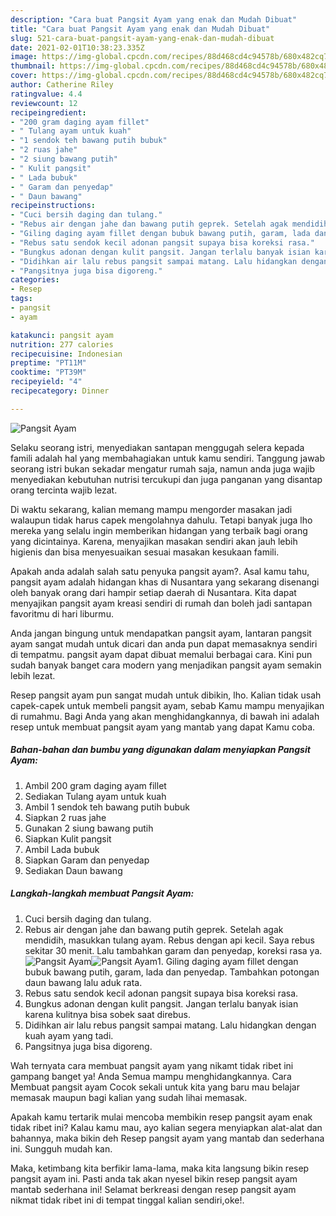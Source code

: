 ```yaml
---
description: "Cara buat Pangsit Ayam yang enak dan Mudah Dibuat"
title: "Cara buat Pangsit Ayam yang enak dan Mudah Dibuat"
slug: 521-cara-buat-pangsit-ayam-yang-enak-dan-mudah-dibuat
date: 2021-02-01T10:38:23.335Z
image: https://img-global.cpcdn.com/recipes/88d468cd4c94578b/680x482cq70/pangsit-ayam-foto-resep-utama.jpg
thumbnail: https://img-global.cpcdn.com/recipes/88d468cd4c94578b/680x482cq70/pangsit-ayam-foto-resep-utama.jpg
cover: https://img-global.cpcdn.com/recipes/88d468cd4c94578b/680x482cq70/pangsit-ayam-foto-resep-utama.jpg
author: Catherine Riley
ratingvalue: 4.4
reviewcount: 12
recipeingredient:
- "200 gram daging ayam fillet"
- " Tulang ayam untuk kuah"
- "1 sendok teh bawang putih bubuk"
- "2 ruas jahe"
- "2 siung bawang putih"
- " Kulit pangsit"
- " Lada bubuk"
- " Garam dan penyedap"
- " Daun bawang"
recipeinstructions:
- "Cuci bersih daging dan tulang."
- "Rebus air dengan jahe dan bawang putih geprek. Setelah agak mendidih, masukkan tulang ayam. Rebus dengan api kecil. Saya rebus sekitar 30 menit. Lalu tambahkan garam dan penyedap, koreksi rasa ya."
- "Giling daging ayam fillet dengan bubuk bawang putih, garam, lada dan penyedap. Tambahkan potongan daun bawang lalu aduk rata."
- "Rebus satu sendok kecil adonan pangsit supaya bisa koreksi rasa."
- "Bungkus adonan dengan kulit pangsit. Jangan terlalu banyak isian karena kulitnya bisa sobek saat direbus."
- "Didihkan air lalu rebus pangsit sampai matang. Lalu hidangkan dengan kuah ayam yang tadi."
- "Pangsitnya juga bisa digoreng."
categories:
- Resep
tags:
- pangsit
- ayam

katakunci: pangsit ayam 
nutrition: 277 calories
recipecuisine: Indonesian
preptime: "PT11M"
cooktime: "PT39M"
recipeyield: "4"
recipecategory: Dinner

---
```



![Pangsit Ayam](https://img-global.cpcdn.com/recipes/88d468cd4c94578b/680x482cq70/pangsit-ayam-foto-resep-utama.jpg)

Selaku seorang istri, menyediakan santapan menggugah selera kepada famili adalah hal yang membahagiakan untuk kamu sendiri. Tanggung jawab seorang istri bukan sekadar mengatur rumah saja, namun anda juga wajib menyediakan kebutuhan nutrisi tercukupi dan juga panganan yang disantap orang tercinta wajib lezat.

Di waktu  sekarang, kalian memang mampu mengorder masakan jadi walaupun tidak harus capek mengolahnya dahulu. Tetapi banyak juga lho mereka yang selalu ingin memberikan hidangan yang terbaik bagi orang yang dicintainya. Karena, menyajikan masakan sendiri akan jauh lebih higienis dan bisa menyesuaikan sesuai masakan kesukaan famili. 



Apakah anda adalah salah satu penyuka pangsit ayam?. Asal kamu tahu, pangsit ayam adalah hidangan khas di Nusantara yang sekarang disenangi oleh banyak orang dari hampir setiap daerah di Nusantara. Kita dapat menyajikan pangsit ayam kreasi sendiri di rumah dan boleh jadi santapan favoritmu di hari liburmu.

Anda jangan bingung untuk mendapatkan pangsit ayam, lantaran pangsit ayam sangat mudah untuk dicari dan anda pun dapat memasaknya sendiri di tempatmu. pangsit ayam dapat dibuat memalui berbagai cara. Kini pun sudah banyak banget cara modern yang menjadikan pangsit ayam semakin lebih lezat.

Resep pangsit ayam pun sangat mudah untuk dibikin, lho. Kalian tidak usah capek-capek untuk membeli pangsit ayam, sebab Kamu mampu menyajikan di rumahmu. Bagi Anda yang akan menghidangkannya, di bawah ini adalah resep untuk membuat pangsit ayam yang mantab yang dapat Kamu coba.

<!--inarticleads1-->

##### Bahan-bahan dan bumbu yang digunakan dalam menyiapkan Pangsit Ayam:

1. Ambil 200 gram daging ayam fillet
1. Sediakan  Tulang ayam untuk kuah
1. Ambil 1 sendok teh bawang putih bubuk
1. Siapkan 2 ruas jahe
1. Gunakan 2 siung bawang putih
1. Siapkan  Kulit pangsit
1. Ambil  Lada bubuk
1. Siapkan  Garam dan penyedap
1. Sediakan  Daun bawang




<!--inarticleads2-->

##### Langkah-langkah membuat Pangsit Ayam:

1. Cuci bersih daging dan tulang.
1. Rebus air dengan jahe dan bawang putih geprek. Setelah agak mendidih, masukkan tulang ayam. Rebus dengan api kecil. Saya rebus sekitar 30 menit. Lalu tambahkan garam dan penyedap, koreksi rasa ya.
<img src="https://img-global.cpcdn.com/steps/73cb80f98af12689/160x128cq70/pangsit-ayam-langkah-memasak-2-foto.jpg" alt="Pangsit Ayam"><img src="https://img-global.cpcdn.com/steps/7d48c0079f7216dc/160x128cq70/pangsit-ayam-langkah-memasak-2-foto.jpg" alt="Pangsit Ayam">1. Giling daging ayam fillet dengan bubuk bawang putih, garam, lada dan penyedap. Tambahkan potongan daun bawang lalu aduk rata.
1. Rebus satu sendok kecil adonan pangsit supaya bisa koreksi rasa.
1. Bungkus adonan dengan kulit pangsit. Jangan terlalu banyak isian karena kulitnya bisa sobek saat direbus.
1. Didihkan air lalu rebus pangsit sampai matang. Lalu hidangkan dengan kuah ayam yang tadi.
1. Pangsitnya juga bisa digoreng.




Wah ternyata cara membuat pangsit ayam yang nikamt tidak ribet ini gampang banget ya! Anda Semua mampu menghidangkannya. Cara Membuat pangsit ayam Cocok sekali untuk kita yang baru mau belajar memasak maupun bagi kalian yang sudah lihai memasak.

Apakah kamu tertarik mulai mencoba membikin resep pangsit ayam enak tidak ribet ini? Kalau kamu mau, ayo kalian segera menyiapkan alat-alat dan bahannya, maka bikin deh Resep pangsit ayam yang mantab dan sederhana ini. Sungguh mudah kan. 

Maka, ketimbang kita berfikir lama-lama, maka kita langsung bikin resep pangsit ayam ini. Pasti anda tak akan nyesel bikin resep pangsit ayam mantab sederhana ini! Selamat berkreasi dengan resep pangsit ayam nikmat tidak ribet ini di tempat tinggal kalian sendiri,oke!.


